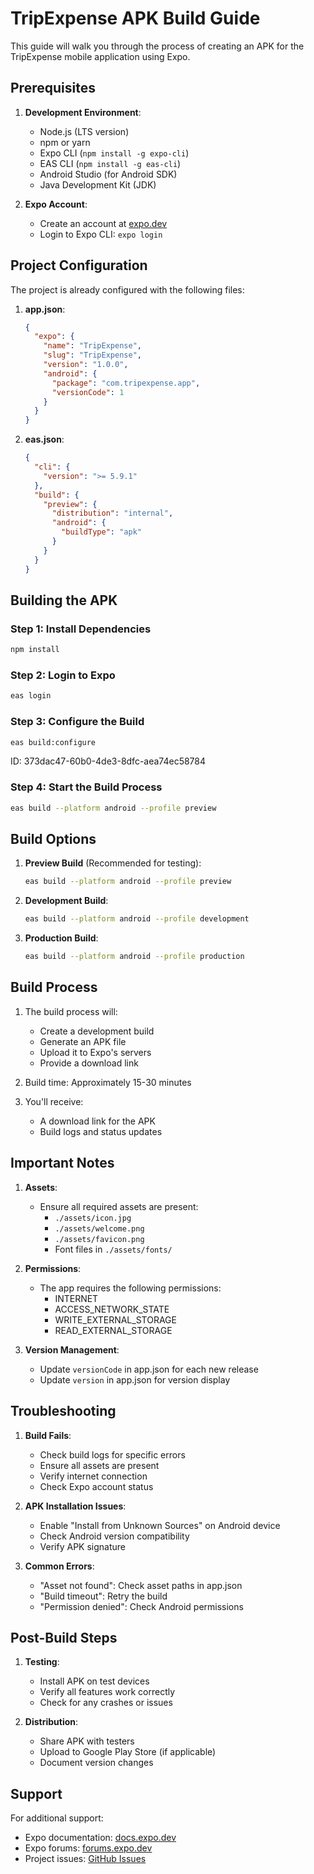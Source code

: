 # TripExpense APK Build Guide

This guide will walk you through the process of creating an APK for the TripExpense mobile application using Expo.

## Prerequisites

1. **Development Environment**:

   - Node.js (LTS version)
   - npm or yarn
   - Expo CLI (`npm install -g expo-cli`)
   - EAS CLI (`npm install -g eas-cli`)
   - Android Studio (for Android SDK)
   - Java Development Kit (JDK)

2. **Expo Account**:
   - Create an account at [expo.dev](https://expo.dev/signup)
   - Login to Expo CLI: `expo login`

## Project Configuration

The project is already configured with the following files:

1. **app.json**:

   ```json
   {
     "expo": {
       "name": "TripExpense",
       "slug": "TripExpense",
       "version": "1.0.0",
       "android": {
         "package": "com.tripexpense.app",
         "versionCode": 1
       }
     }
   }
   ```

2. **eas.json**:
   ```json
   {
     "cli": {
       "version": ">= 5.9.1"
     },
     "build": {
       "preview": {
         "distribution": "internal",
         "android": {
           "buildType": "apk"
         }
       }
     }
   }
   ```

## Building the APK

### Step 1: Install Dependencies

```bash
npm install
```

### Step 2: Login to Expo

```bash
eas login
```

### Step 3: Configure the Build

```bash
eas build:configure
```

ID: 373dac47-60b0-4de3-8dfc-aea74ec58784

### Step 4: Start the Build Process

```bash
eas build --platform android --profile preview
```

## Build Options

1. **Preview Build** (Recommended for testing):

   ```bash
   eas build --platform android --profile preview
   ```

2. **Development Build**:

   ```bash
   eas build --platform android --profile development
   ```

3. **Production Build**:
   ```bash
   eas build --platform android --profile production
   ```

## Build Process

1. The build process will:

   - Create a development build
   - Generate an APK file
   - Upload it to Expo's servers
   - Provide a download link

2. Build time: Approximately 15-30 minutes

3. You'll receive:
   - A download link for the APK
   - Build logs and status updates

## Important Notes

1. **Assets**:

   - Ensure all required assets are present:
     - `./assets/icon.jpg`
     - `./assets/welcome.png`
     - `./assets/favicon.png`
     - Font files in `./assets/fonts/`

2. **Permissions**:

   - The app requires the following permissions:
     - INTERNET
     - ACCESS_NETWORK_STATE
     - WRITE_EXTERNAL_STORAGE
     - READ_EXTERNAL_STORAGE

3. **Version Management**:
   - Update `versionCode` in app.json for each new release
   - Update `version` in app.json for version display

## Troubleshooting

1. **Build Fails**:

   - Check build logs for specific errors
   - Ensure all assets are present
   - Verify internet connection
   - Check Expo account status

2. **APK Installation Issues**:

   - Enable "Install from Unknown Sources" on Android device
   - Check Android version compatibility
   - Verify APK signature

3. **Common Errors**:
   - "Asset not found": Check asset paths in app.json
   - "Build timeout": Retry the build
   - "Permission denied": Check Android permissions

## Post-Build Steps

1. **Testing**:

   - Install APK on test devices
   - Verify all features work correctly
   - Check for any crashes or issues

2. **Distribution**:
   - Share APK with testers
   - Upload to Google Play Store (if applicable)
   - Document version changes

## Support

For additional support:

- Expo documentation: [docs.expo.dev](https://docs.expo.dev)
- Expo forums: [forums.expo.dev](https://forums.expo.dev)
- Project issues: [GitHub Issues](https://github.com/Bhagirihi/moneyexpensemobile/issues)
